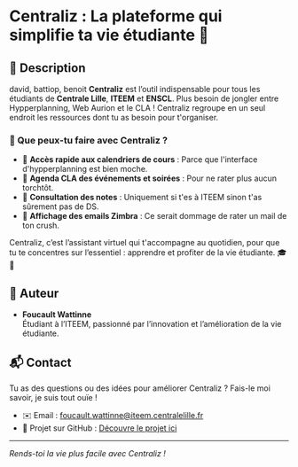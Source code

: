 # Centraliz : La plateforme qui simplifie ta vie étudiante 🚀

## 🌟 Description
david, battiop, benoit
**Centraliz** est l’outil indispensable pour tous les étudiants de **Centrale Lille**, **ITEEM** et **ENSCL**. Plus besoin de jongler entre Hypperplanning, Web Aurion et le CLA ! Centraliz regroupe en un seul endroit les ressources dont tu as besoin pour t'organiser.

### 🎯 Que peux-tu faire avec Centraliz ?

- 📅 **Accès rapide aux calendriers de cours** : Parce que l'interface d'hypperplanning est bien moche.
- 🎉 **Agenda CLA des événements et soirées** : Pour ne rater plus aucun torchtôt.
- 📝 **Consultation des notes** : Uniquement si t'es à ITEEM sinon t'as sûrement pas de DS.
- 📧 **Affichage des emails Zimbra** : Ce serait dommage de rater un mail de ton crush.

Centraliz, c’est l’assistant virtuel qui t'accompagne au quotidien, pour que tu te concentres sur l’essentiel : apprendre et profiter de la vie étudiante. 🎓🎉

## 👤 Auteur

- **Foucault Wattinne**  
Étudiant à l’ITEEM, passionné par l’innovation et l’amélioration de la vie étudiante.

## 📬 Contact

Tu as des questions ou des idées pour améliorer Centraliz ? Fais-le moi savoir, je suis tout ouïe !

- ✉️ Email : [foucault.wattinne@iteem.centralelille.fr](mailto:foucault.wattinne@iteem.centralelille.fr)
- 🔗 Projet sur GitHub : [Découvre le projet ici](https://github.com/foucault-watt/centraliz)


---

*Rends-toi la vie plus facile avec Centraliz !*